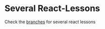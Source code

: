 # Several React-Lessons

Check the [branches](/mayflower/react-workshop/branches/active) for several react lessons
